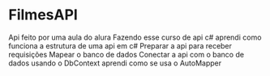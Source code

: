 # FilmesAPI

Api feito por uma aula do alura
Fazendo esse curso de api c#
aprendi como funciona a estrutura de uma api em c#
Preparar a api para receber requisições
Mapear o banco de dados
Conectar a api com o banco de dados usando o DbContext
aprendi como se usa o AutoMapper 